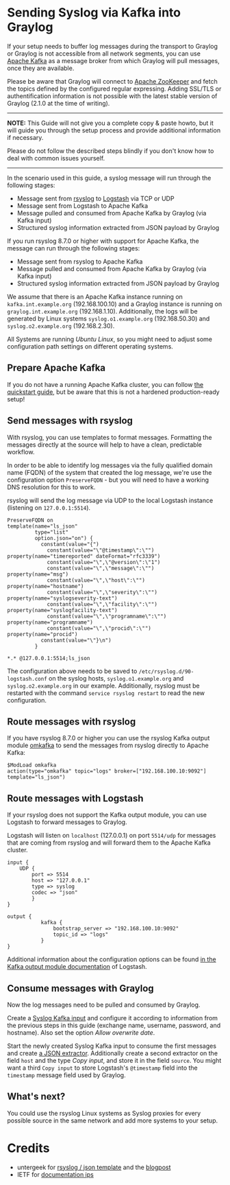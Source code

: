 # Sending Syslog via Kafka into Graylog

If your setup needs to buffer log messages during the transport to Graylog or Graylog is not accessible from all network segments, you can use [Apache Kafka](http://kafka.apache.org) as a message broker from which Graylog will pull messages, once they are available.

Please be aware that Graylog will connect to [Apache ZooKeeper](https://zookeeper.apache.org) and fetch the topics defined by the configured regular expressing. Adding SSL/TLS or authentification information is not possible with the latest stable version of Graylog (2.1.0 at the time of writing).

---
**NOTE:** This Guide will not give you a complete copy & paste howto, but it will guide you through the setup process and provide additional information if necessary.

Please do not follow the described steps blindly if you don't know how to deal with common issues yourself.

---

In the scenario used in this guide, a syslog message will run through the following stages:

- Message sent from [rsyslog](http://www.rsyslog.com/) to [Logstash](https://www.elastic.co/products/logstash) via TCP or UDP
- Message sent from Logstash to Apache Kafka
- Message pulled and consumed from Apache Kafka by Graylog (via Kafka input)
- Structured syslog information extracted from JSON payload by Graylog

If you run rsyslog 8.7.0 or higher with support for Apache Kafka, the message can run through the following stages:

- Message sent from rsyslog to Apache Kafka
- Message pulled and consumed from Apache Kafka by Graylog (via Kafka input)
- Structured syslog information extracted from JSON payload by Graylog

We assume that there is an Apache Kafka instance running on `kafka.int.example.org` (192.168.100.10) and a Graylog instance is running on `graylog.int.example.org` (192.168.1.10). Additionally, the logs will be generated by Linux systems `syslog.o1.example.org` (192.168.50.30) and `syslog.o2.example.org` (192.168.2.30).

All Systems are running *Ubuntu Linux*, so you might need to adjust some configuration path settings on different operating systems.


## Prepare Apache Kafka

If you do not have a running Apache Kafka cluster, you can follow [the quickstart guide](http://kafka.apache.org/documentation.html#quickstart), but be aware that this is not a hardened production-ready setup!

## Send messages with rsyslog

With rsyslog, you can use templates to format messages. Formatting the messages directly at the source will help to have a clean, predictable workflow.

In order to be able to identify log messages via the fully qualified domain name (FQDN) of the system that created the log message, we're use the configuration option `PreserveFQDN` - but you will need to have a working DNS resolution for this to work.

rsyslog will send the log message via UDP to the local Logstash instance (listening on `127.0.0.1:5514`).

```
PreserveFQDN on
template(name="ls_json"
         type="list"
         option.json="on") {
           constant(value="{")
             constant(value="\"@timestamp\":\"")     property(name="timereported" dateFormat="rfc3339")
             constant(value="\",\"@version\":\"1")
             constant(value="\",\"message\":\"")     property(name="msg")
             constant(value="\",\"host\":\"")        property(name="hostname")
             constant(value="\",\"severity\":\"")    property(name="syslogseverity-text")
             constant(value="\",\"facility\":\"")    property(name="syslogfacility-text")
             constant(value="\",\"programname\":\"") property(name="programname")
             constant(value="\",\"procid\":\"")      property(name="procid")
           constant(value="\"}\n")
         }

*.* @127.0.0.1:5514;ls_json
```

The configuration above needs to be saved to ``/etc/rsyslog.d/90-logstash.conf`` on the syslog hosts, `syslog.o1.example.org` and `syslog.o2.example.org` in our example. Additionally, rsyslog must be restarted with the command `service rsyslog restart` to read the new configuration.

## Route messages with rsyslog

If you have rsyslog 8.7.0 or higher you can use the rsyslog Kafka output module [omkafka](http://www.rsyslog.com/doc/master/configuration/modules/omkafka.html) to send the messages from rsyslog directly to Apache Kafka:

```
$ModLoad omkafka
action(type="omkafka" topic="logs" broker=["192.168.100.10:9092"] template="ls_json")
```


## Route messages with Logstash

If your rsyslog does not support the Kafka output module, you can use Logstash to forward messages to Graylog.

Logstash will listen on `localhost` (127.0.0.1) on port `5514/udp` for messages that are coming from rsyslog and will forward them to the Apache Kafka cluster.

```
input {
    UDP {
        port => 5514
        host => "127.0.0.1"
        type => syslog
        codec => "json"
        }
}

output {
           kafka {
               bootstrap_server => "192.168.100.10:9092"
               topic_id => "logs"
           }
}
```

Additional information about the configuration options can be found [in the Kafka output module documentation](https://www.elastic.co/guide/en/logstash/current/plugins-outputs-kafka.html) of Logstash.


## Consume messages with Graylog

Now the log messages need to be pulled and consumed by Graylog.

Create a [Syslog Kafka input](http://docs.graylog.org/en/2.1/pages/getting_started/config_input.html) and configure it according to information from the previous steps in this guide (exchange name, username, password, and hostname). Also set the option *Allow overwrite date*.

Start the newly created Syslog Kafka input to consume the first messages and create [a JSON extractor](http://docs.graylog.org/en/2.1/pages/extractors.html#using-the-json-extractor). Additionally create a second extractor on the field `host` and the type *Copy input*, and store it in the field `source`. You might want a third `Copy input` to store Logstash's `@timestamp` field into the `timestamp` message field used by Graylog.

## What's next?

You could use the rsyslog Linux systems as Syslog proxies for every possible source in the same network and add more systems to your setup.


# Credits

- untergeek for [rsyslog / json template](https://gist.github.com/untergeek/0373ee85a41d03ae1b78) and the [blogpost](http://untergeek.com/2012/10/11/using-rsyslog-to-send-pre-formatted-json-to-logstash/)
- IETF for [documentation ips](https://tools.ietf.org/html/rfc5737)
